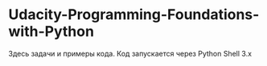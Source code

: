 # Udacity-Programming-Foundations-with-Python
Здесь задачи и примеры кода. Код запускается через Python Shell 3.x
